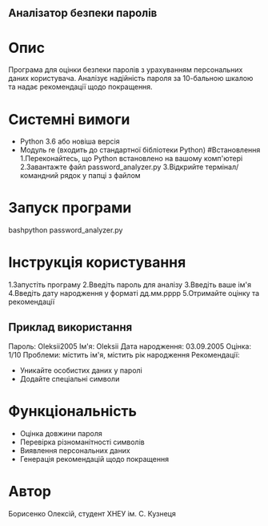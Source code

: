 ## Аналізатор безпеки паролів 
# Опис
Програма для оцінки безпеки паролів з урахуванням персональних даних користувача. Аналізує надійність пароля за 10-бальною шкалою та надає рекомендації щодо покращення. 
# Системні вимоги
- Python 3.6 або новіша версія 
- Модуль re (входить до стандартної бібліотеки Python)
#Встановлення
1.Переконайтесь, що Python встановлено на вашому комп'ютері
2.Завантажте файл password_analyzer.py
3.Відкрийте термінал/командний рядок у папці з файлом
# Запуск програми 
bashpython password_analyzer.py
# Інструкція користування
1.Запустіть програму
2.Введіть пароль для аналізу
3.Введіть ваше ім'я
4.Введіть дату народження у форматі дд.мм.рррр
5.Отримайте оцінку та рекомендації
## Приклад використання 
Пароль: Oleksii2005 Ім'я: Oleksii 
Дата народження: 03.09.2005
Оцінка: 1/10 Проблеми: містить ім'я, містить рік народження 
Рекомендації:
- Уникайте особистих даних у паролі
- Додайте спеціальні символи
# Функціональність
- Оцінка довжини пароля
- Перевірка різноманітності символів
- Виявлення персональних даних
- Генерація рекомендацій щодо покращення
# Автор
Борисенко Олексій, студент ХНЕУ ім. С. Кузнеця


